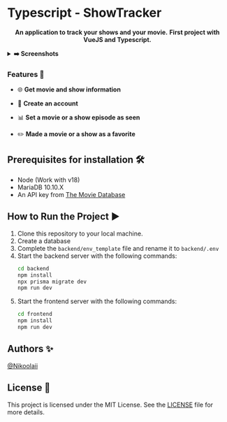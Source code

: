 # Typescript - ShowTracker #

<p align="center">
   <strong>An application to track your shows and your movie.</strong>
   <strong>First project with VueJS and Typescript.</strong>
</p>

<details>
  <summary><strong>➡️ Screenshots</strong></summary>
  <br/>
  <img align="left" src="https://github.com/Nikoolaii/ESGI-ShowTracker/blob/main/imgs/st_1.jpeg" width="280" target="_blank"/>
  <img src="https://github.com/Nikoolaii/ESGI-ShowTracker/blob/main/imgs/st_2.jpeg" width="280" target="_blank"/>
  <br/>
  <img align="left" src="https://github.com/Nikoolaii/ESGI-ShowTracker/blob/main/imgs/st_3.jpeg" width="280" target="_blank"/>
</details>

### Features 🚀

- 🌐 **Get movie and show information**

- 🔄 **Create an account**

- 📊 **Set a movie or a show episode as seen**

- ✏️ **Made a movie or a show as a favorite**

## Prerequisites for installation 🛠️

- Node (Work with v18)
- MariaDB 10.10.X
- An API key from [The Movie Database](https://www.themoviedb.org/)

## How to Run the Project ▶️

1. Clone this repository to your local machine.
2. Create a database
3. Complete the `backend/env_template` file and rename it to `backend/.env`
4. Start the backend server with the following commands:
   ```bash
   cd backend
   npm install
   npx prisma migrate dev
   npm run dev
   ```
5. Start the frontend server with the following commands:
   ```bash
   cd frontend
   npm install
   npm run dev
   ```

## Authors ✨

[@Nikoolaii](https://github.com/Nikoolaii)

## License 📄

This project is licensed under the MIT License. See the [LICENSE](LICENSE) file for more details.